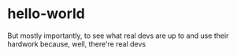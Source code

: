 # hello-world
But mostly importantly,
to see what real devs are up to
and use their hardwork because, well, there're real devs
